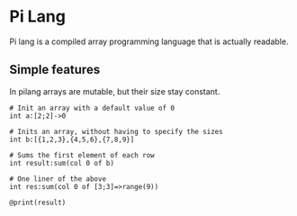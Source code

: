 # Pi Lang

Pi lang is a compiled array programming language that is actually readable.


## Simple features

In pilang arrays are mutable, but their size stay  constant.

```
# Init an array with a default value of 0
int a:[2;2]->0

# Inits an array, without having to specify the sizes
int b:[{1,2,3},{4,5,6},{7,8,9}]

# Sums the first element of each row
int result:sum(col 0 of b)

# One liner of the above
int res:sum(col 0 of [3;3]=>range(9))

@print(result)
```